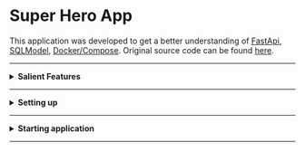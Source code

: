 # Super Hero App

This application was developed to get a better understanding of [FastApi](https://fastapi.tiangolo.com/), [SQLModel](https://sqlmodel.tiangolo.com/), [Docker/Compose](https://www.docker.com/). Original source code can be found [here](https://sqlmodel.tiangolo.com/tutorial/fastapi/simple-hero-api/).

-----

<details>
<summary><strong>Salient Features</strong></summary>
<br>

- **FastAPI** + **SQLModel** application development example
- Tests for application written using **pytest**
- Containerized using **Docker** multi-stage build
- **Postgres** service as backend database (compose mode)
- **Nginx** service as load balancer (compose mode) when scaling

</details>

-----

<details>
<summary><strong>Setting up</strong></summary>
<br>

**Software Requirement**
	- [Docker and docker-compose](https://docs.docker.com/compose/install/)
	- [Python + pytest](https://docs.pytest.org/en/6.2.x/getting-started.html) (optional - for testing only)

Running test cases
	- Navigate to `simple-hero-app`
	- In your terminal, execute `pytest`, all test cases should pass

**IMPORTANT** - Before proceeding to next section, rename `sample.env` to `.env`

</details>

------

<details>
<summary><strong>Starting application</strong></summary>
<br>

This application can be executed in 2 modes, both of which requires Docker installation on your system. 

- Start application in **Independent mode**
	- Navigate to `hero-app` directory
	- Build docker image using following command
		-  `docker build -t hero_app:v0 .`
		- This will create an image with name `hero_app` and tag `v0`
	- Run docker image 
		- `docker run -d -p 8080:8501 hero_app:v0`
		- This will start application on http://localhost:8080/ mapping host port 8080 to container port 8501, where application is actually running
	- In independent mode, dedicated DB is not available, so application uses **SQLite**. You can browse data in `sql-db/database.db` file using [DB Browser for SQLite](https://sqlitebrowser.org/)
 
- Start application in **Compose Mode**
	- Navigate to `simple-hero-app`
	- Spin up the Docker services using
		- `docker compose up -d --build`
		- This will build one instance of each service and start application on http://localhost:8081/
		- Bring down stack using - `docker compose down -v` also removing volumes containing all the DB data
	- Scaling services
		- `docker compose up -d --scale fast_heroes=5`
		- This will spin up 5 instances of `fast_heroes` service and `nginx` will redirect each request among these in round robin fashion
		- Application will be available at http://localhost:8081/ . Observe change in container ID after each refresh/request
	- Bring down stack 
	- In compose mode, you have `postgres` as a dedicated DB. If you want to browse data you'd need to attach shell to `postgres` service

</details>

------

